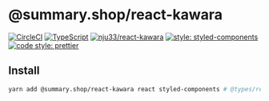 # @summary.shop/react-kawara

[![CircleCI](https://circleci.com/gh/nju33/react-kawara.svg?style=svg&circle-token=9c6b0217483ac8aca3220b42a652f08e0b36cfa4)](https://circleci.com/gh/nju33/react-kawara)
[![TypeScript](https://badges.frapsoft.com/typescript/code/typescript.svg?v=101)](https://github.com/ellerbrock/typescript-badges/)
[![nju33/react-kawara](https://img.shields.io/npm/v/nju33/react-kawara.svg)](https://www.npmjs.com/package/nju33/react-kawara)
[![style: styled-components](https://img.shields.io/badge/style-%F0%9F%92%85%20styled--components-orange.svg?colorB=daa357&colorA=db748e)](https://github.com/styled-components/styled-components)
[![code style: prettier](https://img.shields.io/badge/code_style-prettier-ff69b4.svg?style=flat-square)](https://github.com/prettier/prettier)

## Install

```bash
yarn add @summary.shop/react-kawara react styled-components # @types/react @types/styled-components
```
